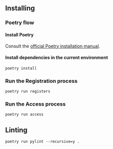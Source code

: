## Installing

### Poetry flow

#### Install Poetry

Consult the [official Poetry installation manual](https://python-poetry.org/docs/#installation).

#### Install dependencies in the current environment

```shell
poetry install
```

### Run the Registration process

```shell
poetry run registers
```

### Run the Access process

```shell
poetry run access
```

## Linting

```shell
poetry run pylint --recursive=y .
```
